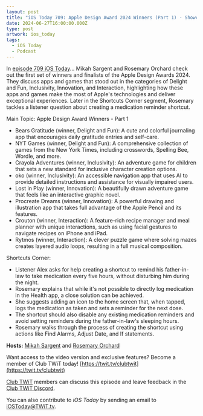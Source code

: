 ```yaml
---
layout: post
title: "iOS Today 709: Apple Design Award 2024 Winners (Part 1) - Showcasing Innovative, Inclusive, and Engaging Apps"
date: 2024-06-27T16:00:00.000Z
type: post
artwork: ios_today
tags:
  - iOS Today
  - Podcast
---
```

In [episode 709 iOS Today](https://twit.tv/shows/ios-today/episodes/709)...
Mikah Sargent and Rosemary Orchard check out the first set of winners and finalists of the Apple Design Awards 2024. They discuss apps and games that stood out in the categories of Delight and Fun, Inclusivity, Innovation, and Interaction, highlighting how these apps and games make the most of Apple's technologies and deliver exceptional experiences. Later in the Shortcuts Corner segment, Rosemary tackles a listener question about creating a medication reminder shortcut.

Main Topic: Apple Design Award Winners - Part 1

*   Bears Gratitude (winner, Delight and Fun): A cute and colorful journaling app that encourages daily gratitude entries and self-care.
*   NYT Games (winner, Delight and Fun): A comprehensive collection of games from the New York Times, including crosswords, Spelling Bee, Wordle, and more.
*   Crayola Adventures (winner, Inclusivity): An adventure game for children that sets a new standard for inclusive character creation options.
*   oko (winner, Inclusivity): An accessible navigation app that uses AI to provide detailed instructions and assistance for visually impaired users.
*   Lost in Play (winner, Innovation): A beautifully drawn adventure game that feels like an interactive graphic novel.
*   Procreate Dreams (winner, Innovation): A powerful drawing and illustration app that takes full advantage of the Apple Pencil and its features.
*   Crouton (winner, Interaction): A feature-rich recipe manager and meal planner with unique interactions, such as using facial gestures to navigate recipes on iPhone and iPad.
*   Rytmos (winner, Interaction): A clever puzzle game where solving mazes creates layered audio loops, resulting in a full musical composition.

Shortcuts Corner:

*   Listener Alex asks for help creating a shortcut to remind his father-in-law to take medication every five hours, without disturbing him during the night.
*   Rosemary explains that while it's not possible to directly log medication in the Health app, a close solution can be achieved.
*   She suggests adding an icon to the home screen that, when tapped, logs the medication as taken and sets a reminder for the next dose.
*   The shortcut should also disable any existing medication reminders and avoid setting reminders during the father-in-law's sleeping hours.
*   Rosemary walks through the process of creating the shortcut using actions like Find Alarms, Adjust Date, and If statements.

**Hosts:** [Mikah Sargent](https://twit.tv/people/mikah-sargent) and [Rosemary Orchard](https://twit.tv/people/rosemary-orchard)

Want access to the video version and exclusive features? Become a member of Club TWiT today! [https://twit.tv/clubtwit](https://twit.tv/clubtwit)

[Club TWiT](https://twit.tv/clubtwit) members can discuss this episode and leave feedback in the [Club TWiT Discord](https://twit.memberful.com/account/discord/authorize).

You can also contribute to _iOS Today_ by sending an email to [iOSToday@TWiT.tv](mailto:iOSToday@TWiT.tv).